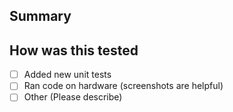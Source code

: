 ## Summary

## How was this tested
- [ ] Added new unit tests
- [ ] Ran code on hardware (screenshots are helpful)
- [ ] Other (Please describe)